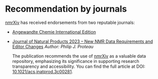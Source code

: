 # Recommendation by journals

[nmrXiv](https://nmrxiv.org) has received endorsements from two reputable journals:
* [Angewandte Chemie International Edition](https://onlinelibrary.wiley.com/page/journal/15213773/homepage/notice-to-authors)
* [Journal of Natural Products 2023 – New NMR Data Requirements and Editor Changes](https://pubs.acs.org/doi/10.1021/acs.jnatprod.3c00281)
  *Author: Philip J. Proteau*

  The publication recommends the use of [nmrXiv](https://nmrxiv.org) as a valuable data repository, emphasizing its significance in supporting research transparency and accessibility. You can find the full article at DOI: [10.1021/acs.jnatprod.3c00281](https://pubs.acs.org/doi/10.1021/acs.jnatprod.3c00281).